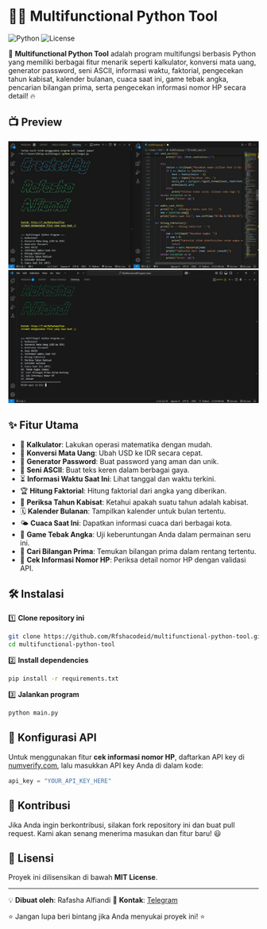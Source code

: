 # 📱🔢 Multifunctional Python Tool

![Python](https://img.shields.io/badge/Python-3.x-blue) ![License](https://img.shields.io/badge/License-MIT-green)

🚀 **Multifunctional Python Tool** adalah program multifungsi berbasis Python yang memiliki berbagai fitur menarik seperti kalkulator, konversi mata uang, generator password, seni ASCII, informasi waktu, faktorial, pengecekan tahun kabisat, kalender bulanan, cuaca saat ini, game tebak angka, pencarian bilangan prima, serta pengecekan informasi nomor HP secara detail! 🔥

## 📺 Preview

![python](thumbanail/Preview.jpg)
![python](thumbanail/Preview1.png)

## ✨ Fitur Utama
- 🧮 **Kalkulator**: Lakukan operasi matematika dengan mudah.
- 💱 **Konversi Mata Uang**: Ubah USD ke IDR secara cepat.
- 🔐 **Generator Password**: Buat password yang aman dan unik.
- 🎨 **Seni ASCII**: Buat teks keren dalam berbagai gaya.
- ⏳ **Informasi Waktu Saat Ini**: Lihat tanggal dan waktu terkini.
- 🏆 **Hitung Faktorial**: Hitung faktorial dari angka yang diberikan.
- 📅 **Periksa Tahun Kabisat**: Ketahui apakah suatu tahun adalah kabisat.
- 🗓️ **Kalender Bulanan**: Tampilkan kalender untuk bulan tertentu.
- 🌤️ **Cuaca Saat Ini**: Dapatkan informasi cuaca dari berbagai kota.
- 🎲 **Game Tebak Angka**: Uji keberuntungan Anda dalam permainan seru ini.
- 🔢 **Cari Bilangan Prima**: Temukan bilangan prima dalam rentang tertentu.
- 📱 **Cek Informasi Nomor HP**: Periksa detail nomor HP dengan validasi API.

## 🛠 Instalasi

1️⃣ **Clone repository ini**
```bash
git clone https://github.com/Rfshacodeid/multifunctional-python-tool.git
cd multifunctional-python-tool
```

2️⃣ **Install dependencies**
```bash
pip install -r requirements.txt
```

3️⃣ **Jalankan program**
```bash
python main.py
```

## 🔧 Konfigurasi API
Untuk menggunakan fitur **cek informasi nomor HP**, daftarkan API key di [numverify.com](https://numverify.com), lalu masukkan API key Anda di dalam kode:
```python
api_key = "YOUR_API_KEY_HERE"
```

## 🤝 Kontribusi
Jika Anda ingin berkontribusi, silakan fork repository ini dan buat pull request. Kami akan senang menerima masukan dan fitur baru! 😃

## 📜 Lisensi
Proyek ini dilisensikan di bawah **MIT License**.

---
💡 **Dibuat oleh**: Rafasha Alfiandi
📩 **Kontak**: [Telegram](https://T.me/Rafashaalfian)

⭐ Jangan lupa beri bintang jika Anda menyukai proyek ini! ⭐

